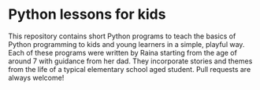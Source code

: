 # Python lessons for kids

This repository contains short Python programs to teach the basics of Python programming to kids and young learners in a simple, playful way. Each of these programs were written by Raina starting from the age of around 7 with guidance from her dad. They incorporate stories and themes from the life of a typical elementary school aged student. Pull requests are always welcome!